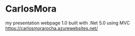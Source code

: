 # CarlosMora
my presentation webpage 1.0
built with .Net 5.0 using MVC
https://carlosmorarocha.azurewebsites.net/

